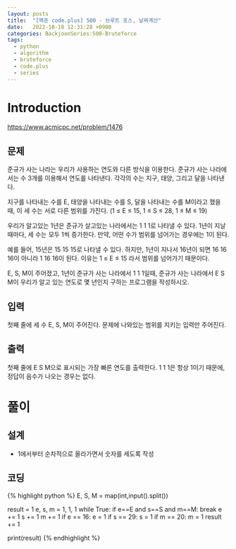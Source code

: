 ```yaml
---
layout: posts
title:  "[백준 code.plus] 500 - 브루트 포스, 날짜계산"
date:   2022-10-18 12:31:28 +0900
categories: BackjoonSeries:500-Bruteforce
tags:
  - python
  - algorithm
  - bruteforce
  - code.plus
  - series
---
```


# Introduction

https://www.acmicpc.net/problem/1476

## 문제
준규가 사는 나라는 우리가 사용하는 연도와 다른 방식을 이용한다. 준규가 사는 나라에서는 수 3개를 이용해서 연도를 나타낸다. 각각의 수는 지구, 태양, 그리고 달을 나타낸다.

지구를 나타내는 수를 E, 태양을 나타내는 수를 S, 달을 나타내는 수를 M이라고 했을 때, 이 세 수는 서로 다른 범위를 가진다. (1 ≤ E ≤ 15, 1 ≤ S ≤ 28, 1 ≤ M ≤ 19)

우리가 알고있는 1년은 준규가 살고있는 나라에서는 1 1 1로 나타낼 수 있다. 1년이 지날 때마다, 세 수는 모두 1씩 증가한다. 만약, 어떤 수가 범위를 넘어가는 경우에는 1이 된다.

예를 들어, 15년은 15 15 15로 나타낼 수 있다. 하지만, 1년이 지나서 16년이 되면 16 16 16이 아니라 1 16 16이 된다. 이유는 1 ≤ E ≤ 15 라서 범위를 넘어가기 때문이다.

E, S, M이 주어졌고, 1년이 준규가 사는 나라에서 1 1 1일때, 준규가 사는 나라에서 E S M이 우리가 알고 있는 연도로 몇 년인지 구하는 프로그램을 작성하시오.

## 입력
첫째 줄에 세 수 E, S, M이 주어진다. 문제에 나와있는 범위를 지키는 입력만 주어진다.

## 출력
첫째 줄에 E S M으로 표시되는 가장 빠른 연도를 출력한다. 1 1 1은 항상 1이기 때문에, 정답이 음수가 나오는 경우는 없다.

# 풀이

## 설계

* 1에서부터 순차적으로 올라가면서 숫자를 세도록 작성

## 코딩

{% highlight python %}
E, S, M = map(int,input().split())

result = 1
e, s, m = 1, 1, 1
while True:
    if e==E and s==S and m==M:
        break
    e += 1
    s += 1
    m += 1
    if e == 16:
        e = 1
    if s == 29:
        s = 1
    if m == 20:
        m = 1
    result += 1

print(result)
{% endhighlight %}
